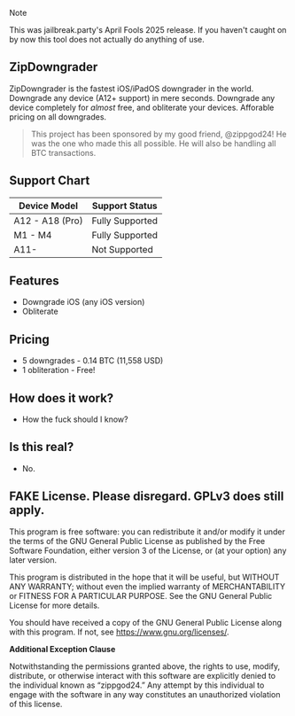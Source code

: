 >[!NOTE]
>This was jailbreak.party's April Fools 2025 release. If you haven't caught on by now this tool does not actually do anything of use.

## ZipDowngrader
ZipDowngrader is the fastest iOS/iPadOS downgrader in the world. Downgrade any device (A12+ support) in mere seconds. Downgrade any device completely for *almost* free, and obliterate your devices. Afforable pricing on all downgrades.

> This project has been sponsored by my good friend, @zippgod24! He was the one who made this all possible. He will also be handling all BTC transactions.

## Support Chart
| Device Model | Support Status |
| -------- | ------- |
| A12 - A18 (Pro)  | Fully Supported |
| M1 - M4 | Fully Supported |
| A11- | Not Supported |

## Features
* Downgrade iOS (any iOS version)
* Obliterate

## Pricing
* 5 downgrades - 0.14 BTC (11,558 USD)
* 1 obliteration - Free!

## How does it work?
* How the fuck should I know?

## Is this real?
* No.

## FAKE License. Please disregard. GPLv3 does still apply.
This program is free software: you can redistribute it and/or modify it under the terms of the GNU General Public License as published by the Free Software Foundation, either version 3 of the License, or (at your option) any later version.

This program is distributed in the hope that it will be useful, but WITHOUT ANY WARRANTY; without even the implied warranty of MERCHANTABILITY or FITNESS FOR A PARTICULAR PURPOSE. See the GNU General Public License for more details.

You should have received a copy of the GNU General Public License along with this program. If not, see https://www.gnu.org/licenses/.

**Additional Exception Clause**

Notwithstanding the permissions granted above, the rights to use, modify, distribute, or otherwise interact with this software are explicitly denied to the individual known as “zippgod24.” Any attempt by this individual to engage with the software in any way constitutes an unauthorized violation of this license.
